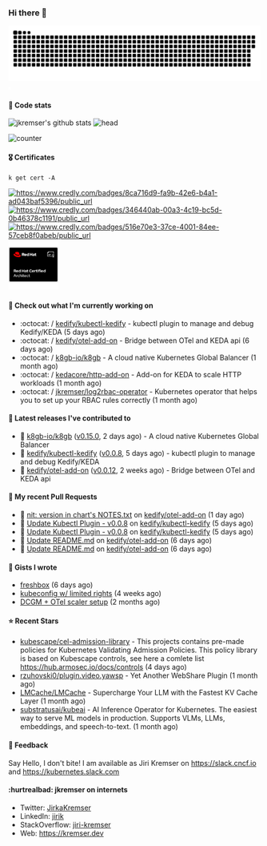 ### Hi there 👋

<picture>
  <source media="(prefers-color-scheme: dark)" srcset="github-snake-dark.svg" />
  <source media="(prefers-color-scheme: light)" srcset="github-snake.svg" />
  <img alt="github-snake" src="github-snake.svg" />
</picture>
<img src="css.svg" width="5" height="5" alt="css-in-readme">

#### 📱 Code stats

![jkremser's github stats](https://github-readme-stats.vercel.app/api?username=jkremser&count_private=true&show_icons=true&hide_border=false&theme=tokyonight&title_color=5bcdec&bg_color=0d1117&border_radius=false) ![head](https://user-images.githubusercontent.com/535866/175570014-71166aaa-95f7-4a4f-869c-93a16481de4e.jpeg)



![counter](https://komarev.com/ghpvc/?username=jkremser&color=5bcdec&style=for-the-badge)

#### 🎖 Certificates
```
k get cert -A
```
<p align="left">
    <a href="https://www.credly.com/badges/8ca716d9-fa9b-42e6-b4a1-ad043baf5396/public_url">
        <img src="https://training.linuxfoundation.org/wp-content/uploads/2022/11/CKA.png" alt="https://www.credly.com/badges/8ca716d9-fa9b-42e6-b4a1-ad043baf5396/public_url" width="110" height="110"/>
    </a>
    <a href="https://www.credly.com/badges/346440ab-00a3-4c19-bc5d-0b46378c1191/public_url">
        <img src="https://training.linuxfoundation.org/wp-content/uploads/2022/11/CKS.png" alt="https://www.credly.com/badges/346440ab-00a3-4c19-bc5d-0b46378c1191/public_url" width="110" height="110"/>
    </a>
    <a href="https://www.credly.com/badges/516e70e3-37ce-4001-84ee-57ceb8f0abeb/public_url">
        <img src="https://training.linuxfoundation.org/wp-content/uploads/2020/11/lfcs_111820-300x300.png" alt="https://www.credly.com/badges/516e70e3-37ce-4001-84ee-57ceb8f0abeb/public_url" width="110" height="110"/>
    </a>
    <a href="https://rhtapps.redhat.com/verify/?certId=120-194-022">
        <img src="./rhca.png" alt="https://rhtapps.redhat.com/verify/?certId=120-194-022" width="100" height="100"/>
    </a>
</p>

#### 👷 Check out what I'm currently working on

- :octocat: / [kedify/kubectl-kedify](https://github.com/kedify/kubectl-kedify) - kubectl plugin to manage and debug Kedify/KEDA (5 days ago)
- :octocat: / [kedify/otel-add-on](https://github.com/kedify/otel-add-on) - Bridge between OTel and KEDA api (6 days ago)
- :octocat: / [k8gb-io/k8gb](https://github.com/k8gb-io/k8gb) - A cloud native Kubernetes Global Balancer (1 month ago)
- :octocat: / [kedacore/http-add-on](https://github.com/kedacore/http-add-on) - Add-on for KEDA to scale HTTP workloads (1 month ago)
- :octocat: / [jkremser/log2rbac-operator](https://github.com/jkremser/log2rbac-operator) - Kubernetes operator that helps you to set up your RBAC rules correctly (1 month ago)

#### 🔭 Latest releases I've contributed to

- 🎉 [k8gb-io/k8gb](https://github.com/k8gb-io/k8gb) ([v0.15.0](https://github.com/k8gb-io/k8gb/releases/tag/v0.15.0), 2 days ago) - A cloud native Kubernetes Global Balancer
- 🎉 [kedify/kubectl-kedify](https://github.com/kedify/kubectl-kedify) ([v0.0.8](https://github.com/kedify/kubectl-kedify/releases/tag/v0.0.8), 5 days ago) - kubectl plugin to manage and debug Kedify/KEDA
- 🎉 [kedify/otel-add-on](https://github.com/kedify/otel-add-on) ([v0.0.12](https://github.com/kedify/otel-add-on/releases/tag/v0.0.12), 2 weeks ago) - Bridge between OTel and KEDA api

#### 🔨 My recent Pull Requests

- 💪 [nit: version in chart&#39;s NOTES.txt](https://github.com/kedify/otel-add-on/pull/137) on [kedify/otel-add-on](https://github.com/kedify/otel-add-on) (1 day ago)
- 💪 [Update Kubectl Plugin - v0.0.8](https://github.com/kedify/kubectl-kedify/pull/35) on [kedify/kubectl-kedify](https://github.com/kedify/kubectl-kedify) (5 days ago)
- 💪 [Update Kubectl Plugin - v0.0.8](https://github.com/kedify/kubectl-kedify/pull/34) on [kedify/kubectl-kedify](https://github.com/kedify/kubectl-kedify) (5 days ago)
- 💪 [Update README.md](https://github.com/kedify/otel-add-on/pull/135) on [kedify/otel-add-on](https://github.com/kedify/otel-add-on) (6 days ago)
- 💪 [Update README.md](https://github.com/kedify/otel-add-on/pull/134) on [kedify/otel-add-on](https://github.com/kedify/otel-add-on) (6 days ago)

#### 📓 Gists I wrote

- [freshbox](https://gist.github.com/d925b031a516e66fa2e1771252ade21f) (6 days ago)
- [kubeconfig w/ limited rights](https://gist.github.com/6a4bf7c3fec1dfad36600aee53ff234e) (4 weeks ago)
- [DCGM &#43; OTel scaler setup](https://gist.github.com/1d68e2f33c80f098abe85ba067602c0d) (2 months ago)

#### ⭐ Recent Stars

- [kubescape/cel-admission-library](https://github.com/kubescape/cel-admission-library) - This projects contains pre-made policies for Kubernetes Validating Admission Policies. This policy library is based on Kubescape controls, see here a comlete list https://hub.armosec.io/docs/controls (4 days ago)
- [rzuhovski0/plugin.video.yawsp](https://github.com/rzuhovski0/plugin.video.yawsp) - Yet Another WebShare Plugin (1 month ago)
- [LMCache/LMCache](https://github.com/LMCache/LMCache) - Supercharge Your LLM with the Fastest KV Cache Layer (1 month ago)
- [substratusai/kubeai](https://github.com/substratusai/kubeai) - AI Inference Operator for Kubernetes. The easiest way to serve ML models in production. Supports VLMs, LLMs, embeddings, and speech-to-text. (1 month ago)

#### 💬 Feedback

Say Hello, I don't bite! I am available as Jiri Kremser on https://slack.cncf.io and https://kubernetes.slack.com


#### :hurtrealbad: jkremser on internets

- Twitter: <a href="https://twitter.com/JirkaKremser">JirkaKremser</a>
- LinkedIn: <a href="https://www.linkedin.com/in/jirik/">jirik</a>
- StackOverflow: <a href="https://stackoverflow.com/users/1594980/jiri-kremser">jiri-kremser</a>
- Web: https://kremser.dev